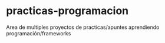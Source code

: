 # practicas-programacion
Area de multiples proyectos de practicas/apuntes aprendiendo programación/frameworks
